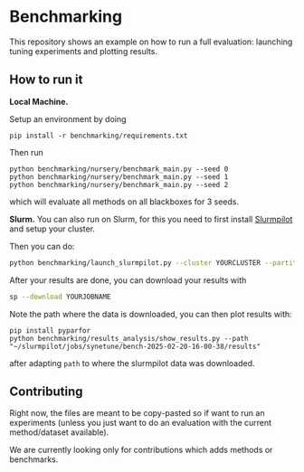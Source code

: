 # Benchmarking

This repository shows an example on how to run a full evaluation: launching tuning experiments and plotting results.

## How to run it

**Local Machine.**

Setup an environment by doing
```
pip install -r benchmarking/requirements.txt
```

Then run
```
python benchmarking/nursery/benchmark_main.py --seed 0
python benchmarking/nursery/benchmark_main.py --seed 1 
python benchmarking/nursery/benchmark_main.py --seed 2  
```
which will evaluate all methods on all blackboxes for 3 seeds.


**Slurm.** You can also run on Slurm, for this you need to first install [Slurmpilot](https://github.com/geoalgo/slurmpilot/tree/main) and setup your cluster.

Then you can do:

```bash
python benchmarking/launch_slurmpilot.py --cluster YOURCLUSTER --partition YOURPARTITION --num_seeds 3
```

After your results are done, you can download your results with
```bash
sp --download YOURJOBNAME
```

Note the path where the data is downloaded, you can then plot results with: 
```
pip install pyparfor
python benchmarking/results_analysis/show_results.py --path "~/slurmpilot/jobs/synetune/bench-2025-02-20-16-00-38/results" 
```
after adapting `path` to where the slurmpilot data was downloaded.

## Contributing

Right now, the files are meant to be copy-pasted so if want to run an experiments (unless you just
want to do an evaluation with the current method/dataset available).

We are currently looking only for contributions which adds methods or benchmarks.